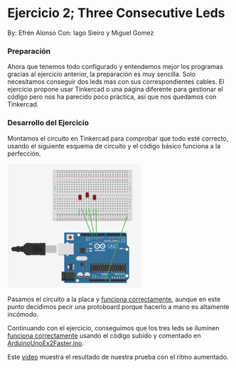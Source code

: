 # Ejercicio 2; Three Consecutive Leds

By: Efrén Alonso
Con: Iago Sieiro y Miguel Gomez

### Preparación

Ahora que tenemos todo configurado y entendemos mejor los programas gracias al ejercicio anterior, la preparación es muy sencilla. Solo necesitamos conseguir dos leds mas con sus correspondientes cables.
El ejercicio propone usar Tinkercad o una página diferente para gestionar el código pero nos ha parecido poco práctica, así que nos quedamos con Tinkercad.

### Desarrollo del Ejercicio

Montamos el circuito en Tinkercad para comprobar que todo esté correcto, usando el siguiente esquema de circuito y el código básico funciona a la perfección.

<img width="300" src=ArduinoUnoEx2Circuit.png>

Pasamos el circuito a la placa y [funciona correctamente](ArduinoUnoEx2VideoBasic.mp4), aunque en este punto decidimos pecir una protoboard porque hacerlo a mano es altamente incómodo.

Continuando con el ejercicio, conseguimos que los tres leds se iluminen [funciona correctamente](ArduinoUnoEx2VideoBasic.mp4) usando el código subido y comentado en [ArduinoUnoEx2Faster.ino](ArduinoUnoEx2Faster.ino).



Este [video](ArduinoUnoEx1Video.mp4) muestra el resultado de nuestra prueba con el ritmo aumentado.
